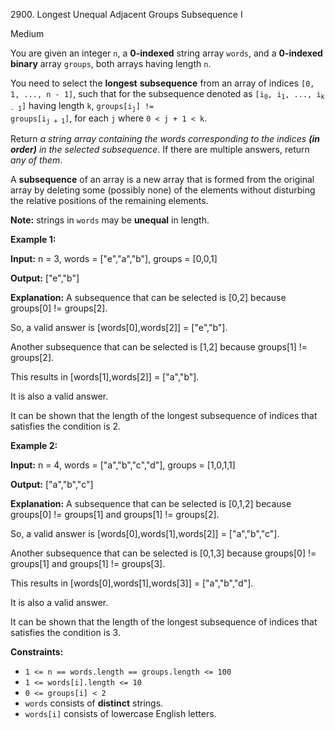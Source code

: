 2900\. Longest Unequal Adjacent Groups Subsequence I

Medium

You are given an integer `n`, a **0-indexed** string array `words`, and a **0-indexed** **binary** array `groups`, both arrays having length `n`.

You need to select the **longest** **subsequence** from an array of indices `[0, 1, ..., n - 1]`, such that for the subsequence denoted as <code>[i<sub>0</sub>, i<sub>1</sub>, ..., i<sub>k - 1</sub>]</code> having length `k`, <code>groups[i<sub>j</sub>] != groups[i<sub>j + 1</sub>]</code>, for each `j` where `0 < j + 1 < k`.

Return _a string array containing the words corresponding to the indices **(in order)** in the selected subsequence_. If there are multiple answers, return _any of them_.

A **subsequence** of an array is a new array that is formed from the original array by deleting some (possibly none) of the elements without disturbing the relative positions of the remaining elements.

**Note:** strings in `words` may be **unequal** in length.

**Example 1:**

**Input:** n = 3, words = ["e","a","b"], groups = [0,0,1]

**Output:** ["e","b"]

**Explanation:** A subsequence that can be selected is [0,2] because groups[0] != groups[2].

So, a valid answer is [words[0],words[2]] = ["e","b"].

Another subsequence that can be selected is [1,2] because groups[1] != groups[2].

This results in [words[1],words[2]] = ["a","b"].

It is also a valid answer.

It can be shown that the length of the longest subsequence of indices that satisfies the condition is 2.

**Example 2:**

**Input:** n = 4, words = ["a","b","c","d"], groups = [1,0,1,1]

**Output:** ["a","b","c"]

**Explanation:** A subsequence that can be selected is [0,1,2] because groups[0] != groups[1] and groups[1] != groups[2].

So, a valid answer is [words[0],words[1],words[2]] = ["a","b","c"].

Another subsequence that can be selected is [0,1,3] because groups[0] != groups[1] and groups[1] != groups[3].

This results in [words[0],words[1],words[3]] = ["a","b","d"].

It is also a valid answer.

It can be shown that the length of the longest subsequence of indices that satisfies the condition is 3.

**Constraints:**

*   `1 <= n == words.length == groups.length <= 100`
*   `1 <= words[i].length <= 10`
*   `0 <= groups[i] < 2`
*   `words` consists of **distinct** strings.
*   `words[i]` consists of lowercase English letters.